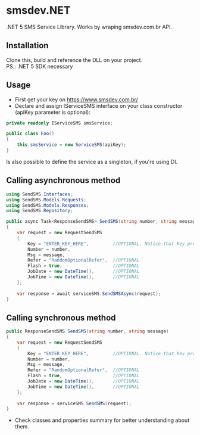# smsdev.NET

.NET 5 SMS Service Library. Works by wraping smsdev.com.br API.

## Installation
Clone this, build and reference the DLL on your project.<br>PS.: .NET 5 SDK necessary

## Usage
* First get your key on https://www.smsdev.com.br/<br>
* Declare and assign IServiceSMS interface on your class constructor (apiKey parameter is optional):
``` C#
private readonly IServiceSMS smsService;

public class Foo()
{
    this.smsService = new ServiceSMS(apiKey);
}
```
Is also possible to define the service as a singleton, if you're using DI.

## Calling asynchronous method
``` C#
using SendSMS.Interfaces;
using SendSMS.Models.Requests;
using SendSMS.Models.Responses;
using SendSMS.Repository;
```

``` C#
public async Task<ResponseSendSMS> SendSMS(string number, string message)
{    
    var request = new RequestSendSMS
    {
        Key = "ENTER_KEY_HERE",         //OPTIONAL. Notice that Key property is only optional if you provide it on the ServiceSMS constructor
        Number = number,
        Msg = message,
        Refer = "RandomOptionalRefer",  //OPTIONAL
        Flash = true,                   //OPTIONAL
        JobDate = new DateTime(),       //OPTIONAL
        JobTime = new DateTime(),       //OPTIONAL
    };
    
    var response = await serviceSMS.SendSMSAsync(request);
}
```

## Calling synchronous method
``` C#
public ResponseSendSMS SendSMS(string number, string message)
{    
    var request = new RequestSendSMS
    {
        Key = "ENTER_KEY_HERE",         //OPTIONAL. Notice that Key property is only optional if you provide it on the ServiceSMS constructor
        Number = number,
        Msg = message,
        Refer = "RandomOptionalRefer",  //OPTIONAL
        Flash = true,                   //OPTIONAL
        JobDate = new DateTime(),       //OPTIONAL
        JobTime = new DateTime(),       //OPTIONAL
    };
    
    var response = serviceSMS.SendSMS(request);
}
```

* Check classes and properties summary for better understanding about them.

